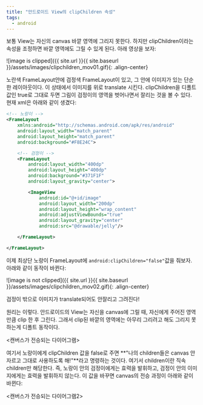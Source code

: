 ```yaml
---
title: "안드로이드 View의 clipChildren 속성"
tags:
  - android
---
```


보통 View는 자신의 canvas 바깥 영역에 그리지 못한다. 하지만 clipChildren이라는 속성을 조정하면 바깥 영역에도 그릴 수 있게 된다. 아래 영상을 보자:

![image is clipped]({{ site.url }}{{ site.baseurl }}/assets/images/clipchildren_mov01.gif){: .align-center}

노란색 FrameLayout안에 검정색 FrameLayout이 있고, 그 안에 이미지가 있는 단순한 레이아웃이다. 이 상태에서 이미지를 위로 translate 시킨다. clipChildren을 디폴트 값인 true로 그대로 두면 그림이 검정이의 영역을 벗어나면서 잘리는 것을 볼 수 있다. 현재 xml은 아래와 같이 생겼다:

```xml
<!-- 노랑이 -->
<FrameLayout
    xmlns:android="http://schemas.android.com/apk/res/android"
    android:layout_width="match_parent"
    android:layout_height="match_parent"
    android:background="#F8E24C">

    <!-- 검정이 -->
    <FrameLayout
        android:layout_width="400dp"
        android:layout_height="400dp"
        android:background="#371F1F"
        android:layout_gravity="center">

        <ImageView
            android:id="@+id/image"
            android:layout_width="200dp"
            android:layout_height="wrap_content"
            android:adjustViewBounds="true"
            android:layout_gravity="center"
            android:src="@drawable/jelly"/>

    </FrameLayout>

</FrameLayout>
```

이제 최상단 노랑이 FrameLayout에 ```android:clipChildren="false"```값을 줘보자. 아래와 같이 동작이 바뀐다:

![image is not clipped]({{ site.url }}{{ site.baseurl }}/assets/images/clipchildren_mov02.gif){: .align-center}

검정이 밖으로 이미지가 translate되어도 안잘리고 그려진다!

원리는 이렇다. 안드로이드의 View는 자신을 canvas에 그릴 때, 자신에게 주어진 영역만큼 clip 한 후 그린다. 그래서 clip된 바깥의 영역에는 아무리 그리려고 해도 그리지 못하는게 디폴트 동작이다.

<캔버스가 전승되는 다이어그램>

여기서 노랑이에게 clipChildren 값을 false로 주면 **"나의 children들은 canvas 안자르고 그대로 사용하도록 해!"**라고 명령하는 것이다. 여기서 children이란 직속 children만 해당한다. 즉, 노랑이 안의 검정이에게는 효력을 발휘하고, 검정이 안의 이미지에게는 효력을 발휘하지 않는다. 이 값을 바꾸면 canvas의 전승 과정이 아래와 같이 바뀐다:

<캔버스가 전승되는 다이어그램2>
